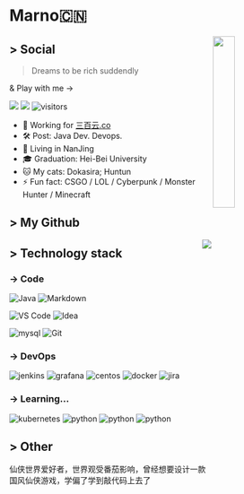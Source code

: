 # Marno🇨🇳

<img width=28% align="right" src="https://assets.che300.com/wiki/2021-01-01/ByTheSea.jpeg" />

## > Social
> Dreams to be rich suddendly

& Play with me ->

![](https://img.shields.io/badge/Marno-join-s?style=social&logo=Steam)
![](https://img.shields.io/badge/万有引力与航天-join-s?style=social&logo=Music)
![visitors](https://visitor-badge.glitch.me/badge?page_id=Marno-o.Marno-o)

- 💼  Working for [三百云.co](www.sanbaiyun.com)
- 🛠  Post: Java Dev.  Devops. 
- 📍 Living in NanJing
- 🎓  Graduation: Hei-Bei University
- 🐱  My cats: Dokasira; Huntun
- ⚡ Fun fact: CSGO / LOL / Cyberpunk / Monster Hunter / Minecraft


## > My Github

<img align="right" src="https://github-readme-stats-indol-ten.vercel.app/api?username=Marno-o&show_icons=true&hide=prs,contribs" />


## > Technology stack

### -> Code

![Java](https://img.shields.io/badge/-java-<COLOR>?style=for-the-badge&logo=java&logoColor=&labelColor=0E6EB4&color=0E8AC8)
![Markdown](https://img.shields.io/badge/-Markdown-<COLOR>?style=for-the-badge&logo=Markdown)

![VS Code](https://img.shields.io/badge/-VSCode-%23007ACC?style=for-the-badge&logo=visual-studio-code&labelColor=24ABF2)
![Idea](https://img.shields.io/badge/-IDEA-%23007ACC?style=for-the-badge&logo=intellij-idea&labelColor=black&color=087CFA)

![mysql](https://img.shields.io/badge/-mysql-%23007ACC?style=for-the-badge&logo=mysql&logoColor=white&labelColor=gray&color=00758F)
![Git](https://img.shields.io/badge/-Git-%23F05032?style=for-the-badge&logo=git&logoColor=%23ffffff)

### -> DevOps

![jenkins](https://img.shields.io/badge/-jenkins-<COLOR>?style=for-the-badge&logo=jenkins)
![grafana](https://img.shields.io/badge/-grafana-%23007ACC?style=for-the-badge&logo=grafana&labelColor=black&color=F46800)
![centos](https://img.shields.io/badge/-centos-%23007ACC?style=for-the-badge&logo=centos&labelColor=931C98&color=EFA71A)
![docker](https://img.shields.io/badge/-docker-%23007ACC?style=for-the-badge&logo=docker&logoColor=white&color=2496EC)
![jira](https://img.shields.io/badge/-jira-<COLOR>?style=for-the-badge&logo=jira)

### -> Learning...
![kubernetes](https://img.shields.io/badge/-kubernetes-<COLOR>?style=for-the-badge&logo=kubernetes)
![python](https://img.shields.io/badge/-python-<COLOR>?style=for-the-badge&logo=python)
![python](https://img.shields.io/badge/-python-<COLOR>?style=for-the-badge&logo=python)
![python](https://img.shields.io/badge/-python-<COLOR>?style=for-the-badge&logo=python)

## > Other
仙侠世界爱好者，世界观受番茄影响，曾经想要设计一款国风仙侠游戏，学偏了学到敲代码上去了
